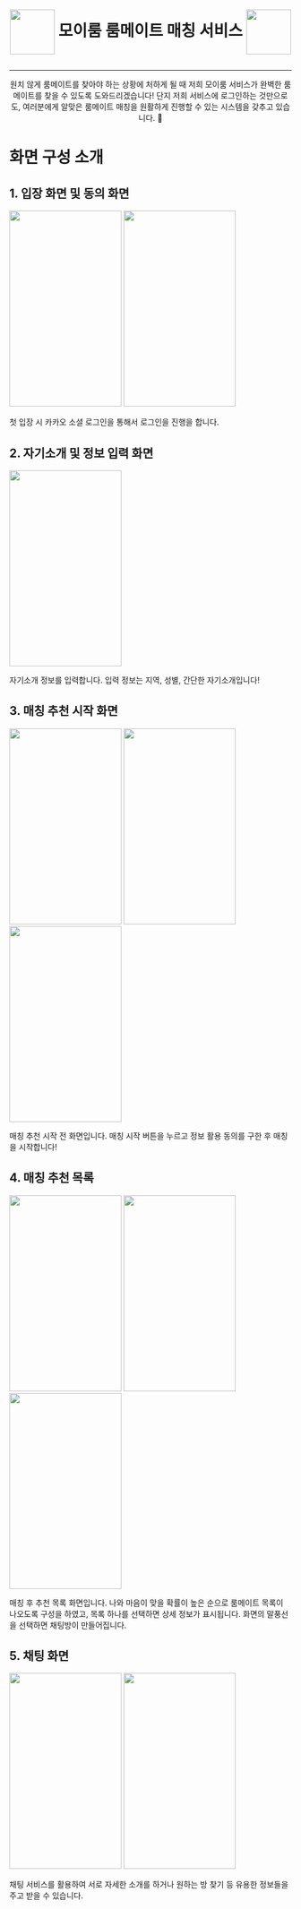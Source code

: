 # <p align="center"><img align="center" src="https://github.com/hel-gather/hel-gather-server/assets/75198221/6174b163-9c25-4dbf-8e0a-a3c7d5ad8cd1" width="80" height="80"> 모이룸 룸메이트 매칭 서비스 <img align="center" src="https://github.com/hel-gather/hel-gather-server/assets/75198221/6174b163-9c25-4dbf-8e0a-a3c7d5ad8cd1" width="80" height="80"></p> 
- - -
<p align="center">
원치 않게 룸메이트를 찾아야 하는 상황에 처하게 될 때 저희 모이룸 서비스가 완벽한 룸메이트를 찾을 수 있도록 도와드리겠습니다! 단지 저희 서비스에 로그인하는 것만으로도, 여러분에게 알맞은 룸메이트 매칭을 원활하게 진행할 수 있는 시스템을 갖추고 있습니다. 👫
</p>

# 화면 구성 소개

## 1. 입장 화면 및 동의 화면

   <img  src="https://github.com/hel-gather/hel-gather-server/assets/75198221/77c444de-9095-4360-9bc5-4a57eff27b82" width="200" height="350">  <img  src="https://github.com/hel-gather/hel-gather-server/assets/75198221/54d04bec-da50-41ca-962c-81c22fc78e4c" width="200" height="350">

   첫 입장 시 카카오 소셜 로그인을 통해서 로그인을 진행을 합니다. 


## 2. 자기소개 및 정보 입력 화면

   <img  src="https://github.com/hel-gather/hel-gather-server/assets/75198221/722e7a65-68fc-4270-918f-d25286b73e3c" width="200" height="350">  

   자기소개 정보를 입력합니다. 입력 정보는 지역, 성별, 간단한 자기소개입니다! 

## 3. 매칭 추천 시작 화면
    
<img  src="https://github.com/hel-gather/hel-gather-server/assets/75198221/ea31af68-fb00-46d3-9f34-3b85638e38ce" width="200" height="350"> <img  src="https://github.com/hel-gather/hel-gather-server/assets/75198221/bcc2c6b1-e9cd-4071-b7b8-cbe751f567d7" width="200" height="350"> <img  src="https://github.com/hel-gather/hel-gather-server/assets/75198221/f96519d9-65c3-421f-b3b3-0f17b09e0641" width="200" height="350">

매칭 추천 시작 전 화면입니다. 매칭 시작 버튼을 누르고 정보 활용 동의를 구한 후 매칭을 시작합니다!

## 4. 매칭 추천 목록 

<img  src="https://github.com/hel-gather/hel-gather-server/assets/75198221/de45b263-9b6d-4be8-a305-2d54c1a72ef4" width="200" height="350"> <img  src="https://github.com/hel-gather/hel-gather-server/assets/75198221/693113ff-5ee6-4d0f-9f8b-01da2140501d" width="200" height="350"> <img  src="https://github.com/hel-gather/hel-gather-server/assets/75198221/0cd8fd97-ef6d-4fb1-8cf4-d0e37fc89312" width="200" height="350">

매칭 후 추천 목록 화면입니다. 나와 마음이 맞을 확률이 높은 순으로 룸메이트 목록이 나오도록 구성을 하였고, 목록 하나를 선택하면 상세 정보가 표시됩니다. 화면의 말풍선을 선택하면 채팅방이 만들어집니다.  

## 5. 채팅 화면  

<img  src="https://github.com/hel-gather/hel-gather-server/assets/75198221/a646334b-26b6-4151-acf4-f0880c1a0bb8" width="200" height="350"> <img  src="https://github.com/hel-gather/hel-gather-server/assets/75198221/56a691fb-7c1b-4c03-8c7d-9e2572b3d3a2" width="200" height="350">

채팅 서비스를 활용하여 서로 자세한 소개를 하거나 원하는 방 찾기 등 유용한 정보들을 주고 받을 수 있습니다.